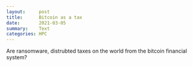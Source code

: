 ```yaml
---
layout:     post
title:      Bitcoin as a tax
date:       2021-03-05
summary:    Text
categories: HPC
---
```

Are ransomware, distrubted taxes on the world from the bitcoin financial system?
